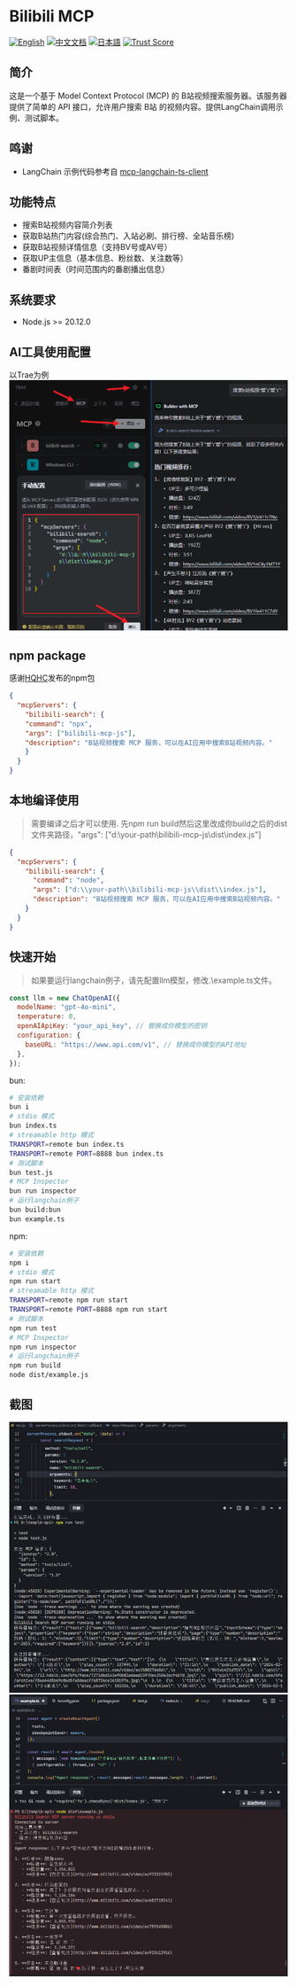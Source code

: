 # Bilibili MCP

[![English](https://img.shields.io/badge/English-Click-yellow)](README-en.md)
[![中文文档](https://img.shields.io/badge/中文文档-点击查看-orange)](README.md)
[![日本語](https://img.shields.io/badge/日本語-クリック-青)](README-ja.md)
[![Trust Score](https://archestra.ai/mcp-catalog/api/badge/quality/34892002/bilibili-mcp-js)](https://archestra.ai/mcp-catalog/34892002__bilibili-mcp-js)

## 简介
这是一个基于 Model Context Protocol (MCP) 的 B站视频搜索服务器。该服务器提供了简单的 API 接口，允许用户搜索 B站 的视频内容。提供LangChain调用示例、测试脚本。

## 鸣谢
- LangChain 示例代码参考自 [mcp-langchain-ts-client](https://github.com/isaacwasserman/mcp-langchain-ts-client)

## 功能特点
- 搜索B站视频内容简介列表
- 获取B站热门内容(综合热门、入站必刷、排行榜、全站音乐榜)
- 获取B站视频详情信息（支持BV号或AV号）
- 获取UP主信息（基本信息、粉丝数、关注数等）
- 番剧时间表（时间范围内的番剧播出信息）

## 系统要求
- Node.js >= 20.12.0
## AI工具使用配置
以Trae为例
![](./imgs/config.png)

## npm package
感谢[HQHC](https://github.com/HQHC)发布的npm包
```json
{
  "mcpServers": {
    "bilibili-search": {
    "command": "npx",
    "args": ["bilibili-mcp-js"],
    "description": "B站视频搜索 MCP 服务，可以在AI应用中搜索B站视频内容。"
    }
  }
}
```
## 本地编译使用
>需要编译之后才可以使用.
先npm run build然后这里改成你build之后的dist文件夹路径，"args": ["d:\\your-path\\bilibili-mcp-js\\dist\\index.js"] 
```json
{
  "mcpServers": {
    "bilibili-search": {
      "command": "node",
      "args": ["d:\\your-path\\bilibili-mcp-js\\dist\\index.js"],
      "description": "B站视频搜索 MCP 服务，可以在AI应用中搜索B站视频内容。"
    }
  }
}
```

## 快速开始
> 如果要运行langchain例子，请先配置llm模型，修改.\example.ts文件。
```javascript
const llm = new ChatOpenAI({
  modelName: "gpt-4o-mini",
  temperature: 0,
  openAIApiKey: "your_api_key", // 替换成你模型的密钥
  configuration: {
    baseURL: "https://www.api.com/v1", // 替换成你模型的API地址
  },
});
```

bun:

```bash
# 安装依赖
bun i
# stdio 模式
bun index.ts
# streamable http 模式
TRANSPORT=remote bun index.ts
TRANSPORT=remote PORT=8888 bun index.ts
# 测试脚本
bun test.js
# MCP Inspector
bun run inspector
# 运行langchain例子
bun build:bun
bun example.ts
```

npm:

```bash
# 安装依赖
npm i
# stdio 模式
npm run start
# streamable http 模式
TRANSPORT=remote npm run start
TRANSPORT=remote PORT=8888 npm run start
# 测试脚本
npm run test
# MCP Inspector
npm run inspector
# 运行langchain例子
npm run build
node dist/example.js
```

## 截图
![](./imgs/test-01.png)
![](./imgs/test-02.png)
